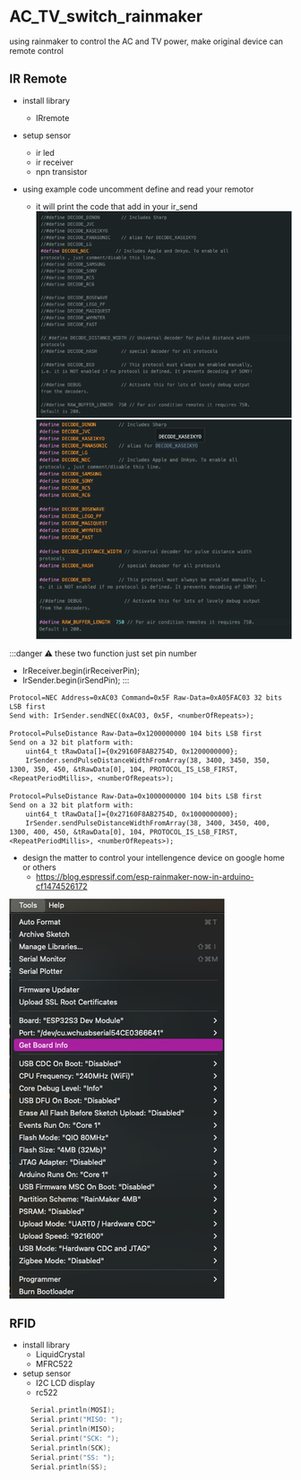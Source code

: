# AC_TV_switch_rainmaker
using rainmaker to control the AC and TV power, make original device can remote control

## IR Remote

- install library
    - IRremote
- setup sensor
    - ir led
    - ir receiver
    - npn transistor
- using example code uncomment define and read your remotor

    - it will print the code that add in your ir_send
![1.png](pic/1.png)
![2.png](pic/2.png)


:::danger
:warning: 
these two function just set pin number
- IrReceiver.begin(irReceiverPin);
- IrSender.begin(irSendPin);
:::


``` cpp=
Protocol=NEC Address=0xAC03 Command=0x5F Raw-Data=0xA05FAC03 32 bits LSB first
Send with: IrSender.sendNEC(0xAC03, 0x5F, <numberOfRepeats>);

Protocol=PulseDistance Raw-Data=0x1200000000 104 bits LSB first
Send on a 32 bit platform with: 
    uint64_t tRawData[]={0x29160F8AB2754D, 0x1200000000};
    IrSender.sendPulseDistanceWidthFromArray(38, 3400, 3450, 350, 1300, 350, 450, &tRawData[0], 104, PROTOCOL_IS_LSB_FIRST, <RepeatPeriodMillis>, <numberOfRepeats>);

Protocol=PulseDistance Raw-Data=0x1000000000 104 bits LSB first
Send on a 32 bit platform with: 
    uint64_t tRawData[]={0x27160F8AB2754D, 0x1000000000};
    IrSender.sendPulseDistanceWidthFromArray(38, 3400, 3450, 400, 1300, 400, 450, &tRawData[0], 104, PROTOCOL_IS_LSB_FIRST, <RepeatPeriodMillis>, <numberOfRepeats>);
```
- design the matter to control your intellengence device on google home or others
    - https://blog.espressif.com/esp-rainmaker-now-in-arduino-cf1474526172

![3.png](pic/3.png)

## RFID
- install library
    - LiquidCrystal
    - MFRC522
- setup sensor
    - I2C LCD display
    - rc522
    ``` cpp
      Serial.println(MOSI);
      Serial.print("MISO: ");
      Serial.println(MISO);
      Serial.print("SCK: ");
      Serial.println(SCK);
      Serial.print("SS: ");
      Serial.println(SS);  
  ```
